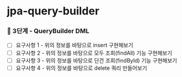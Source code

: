 # jpa-query-builder

### 🚀 3단계 - QueryBuilder DML

- [ ] 요구사항 1 - 위의 정보를 바탕으로 insert 구현해보기
- [ ] 요구사항 2 - 위의 정보를 바탕으로 모두 조회(findAll) 기능 구현해보기
- [ ] 요구사항 3 - 위의 정보를 바탕으로 단건 조회(findById) 기능 구현해보기
- [ ]  요구사항 4 - 위의 정보를 바탕으로 delete 쿼리 만들어보기
